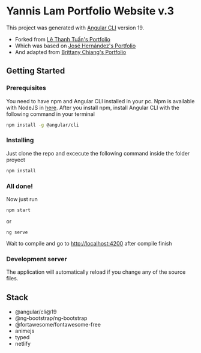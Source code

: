 # Yannis Lam Portfolio Website v.3

This project was generated with [Angular CLI](https://github.com/angular/angular-cli) version 19. 
- Forked from [Lê Thanh Tuấn's Portfolio](https://github.com/lethanhtuan939/Portfolio)
- Which was based on [José Hernández's Portfolio](https://github.com/andresjosehr/andresjosehr-portfolio)
- And adapted from [Brittany Chiang's Portfolio](https://github.com/bchiang7/v4)

## Getting Started

### Prerequisites
You need to have npm and Angular CLI installed in your pc. Npm is available with NodeJS in [here](https://nodejs.org/). After you install npm, install Angular CLI with the following command in your terminal

``` bash
npm install -g @angular/cli
```

### Installing

Just clone  the repo and excecute the following command inside the folder proyect

``` bash
npm install
```

### All done!

Now just run
```
npm start
```
or
```
ng serve
```

Wait to compile and go to [http://localhost:4200](http://localhost:4200) after compile finish

### Development server

The application will automatically reload if you change any of the source files.

## Stack

- @angular/cli@19
- @ng-bootstrap/ng-bootstrap
- @fortawesome/fontawesome-free
- animejs
- typed
- netlify